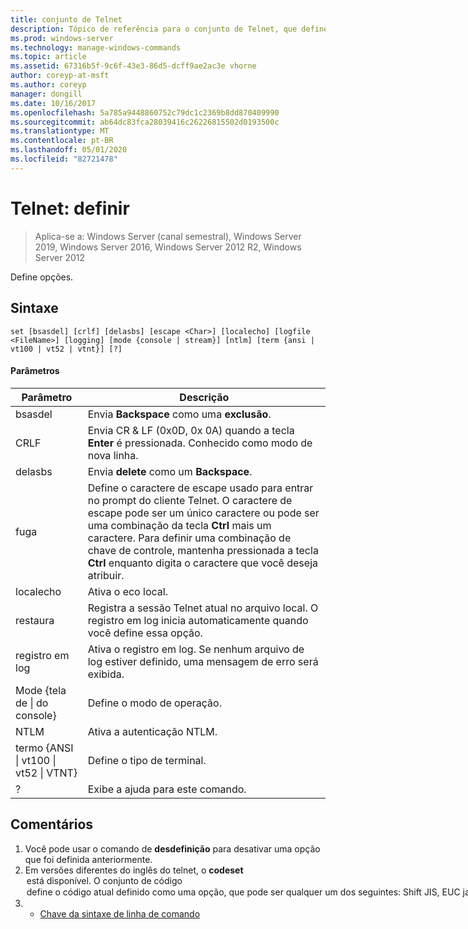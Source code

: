 ```yaml
---
title: conjunto de Telnet
description: Tópico de referência para o conjunto de Telnet, que define as opções.
ms.prod: windows-server
ms.technology: manage-windows-commands
ms.topic: article
ms.assetid: 67316b5f-9c6f-43e3-86d5-dcff9ae2ac3e vhorne
author: coreyp-at-msft
ms.author: coreyp
manager: dongill
ms.date: 10/16/2017
ms.openlocfilehash: 5a785a9448860752c79dc1c2369b8dd870409990
ms.sourcegitcommit: ab64dc83fca28039416c26226815502d0193500c
ms.translationtype: MT
ms.contentlocale: pt-BR
ms.lasthandoff: 05/01/2020
ms.locfileid: "82721478"
---
```

# <a name="telnet-set"></a>Telnet: definir

> Aplica-se a: Windows Server (canal semestral), Windows Server 2019, Windows Server 2016, Windows Server 2012 R2, Windows Server 2012

Define opções.   

## <a name="syntax"></a>Sintaxe  
```  
set [bsasdel] [crlf] [delasbs] [escape <Char>] [localecho] [logfile <FileName>] [logging] [mode {console | stream}] [ntlm] [term {ansi | vt100 | vt52 | vtnt}] [?]  
```  
#### <a name="parameters"></a>Parâmetros  

|                    Parâmetro                     |                                                                                                                                              Descrição                                                                                                                                              |
|--------------------------------------------------|-------------------------------------------------------------------------------------------------------------------------------------------------------------------------------------------------------------------------------------------------------------------------------------------------------|
|                     bsasdel                      |                                                                                                                                 Envia **Backspace** como uma **exclusão**.                                                                                                                                  |
|                       CRLF                       |                                                                                                        Envia CR & LF (0x0D, 0x 0A) quando a tecla **Enter** é pressionada. Conhecido como modo de nova linha.                                                                                                        |
|                     delasbs                      |                                                                                                                                 Envia **delete** como um **Backspace**.                                                                                                                                  |
|                fuga<Character>                | Define o caractere de escape usado para entrar no prompt do cliente Telnet. O caractere de escape pode ser um único caractere ou pode ser uma combinação da tecla **Ctrl** mais um caractere. Para definir uma combinação de chave de controle, mantenha pressionada a tecla **Ctrl** enquanto digita o caractere que você deseja atribuir. |
|                    localecho                     |                                                                                                                                         Ativa o eco local.                                                                                                                                          |
|                restaura<FileName>                |                                                                                               Registra a sessão Telnet atual no arquivo local. O registro em log inicia automaticamente quando você define essa opção.                                                                                               |
|                     registro em log                      |                                                                                                                  Ativa o registro em log. Se nenhum arquivo de log estiver definido, uma mensagem de erro será exibida.                                                                                                                   |
|           Mode {tela de &#124; do console}           |                                                                                                                                       Define o modo de operação.                                                                                                                                        |
|                       NTLM                       |                                                                                                                                     Ativa a autenticação NTLM.                                                                                                                                     |
| termo {ANSI &#124; vt100 &#124; vt52 &#124; VTNT} |                                                                                                                                        Define o tipo de terminal.                                                                                                                                        |
|                        ?                         |                                                                                                                                    Exibe a ajuda para este comando.                                                                                                                                    |

## <a name="remarks"></a>Comentários  
1. Você pode usar o comando de **desdefinição** para desativar uma opção que foi definida anteriormente.  
2. Em versões diferentes do inglês do telnet, o **codeset** <option> está disponível. O conjunto de **código** <option> define o código atual definido como uma opção, que pode ser qualquer um dos seguintes: **Shift JIS**, **EUC japonês**, **JIS kanji**, **JIS kanji (78)**, **Dec kanji**, **NEC kanji**. Você deve definir o mesmo conjunto de código no computador remoto.  
   ## <a name="examples"></a>Exemplos  
   Defina o arquivo de log e comece a fazer logon no arquivo local tnlog. txt  
   ```  
   set logfile tnlog.txt  
   ```  
   ## <a name="additional-references"></a>Referências adicionais  
3. - [Chave da sintaxe de linha de comando](command-line-syntax-key.md)  
